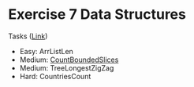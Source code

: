 # Exercise 7 Data Structures

Tasks ([Link](https://app.codility.com/programmers/trainings/7/))
- Easy: ArrListLen
- Medium: [CountBoundedSlices](./count-bounded-slices/)
- Medium: TreeLongestZigZag
- Hard: CountriesCount
